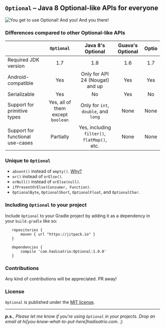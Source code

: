 `Optional` – Java 8 Optional-like APIs for everyone
---

![You get to use Optional! And you! And you there!](https://i.imgflip.com/1g8eyz.jpg)


### Differences compared to other Optional-like APIs

|                                  |             `Optional`            |               Java 8's Optional              |  Guava's Optional  | Optio |
|----------------------------------|:---------------------------------:|:--------------------------------------------:|:------------------:|:-----:|
| Required JDK version             |                1.7                |                      1.8                     |         1.6        |  1.7  |
| Android-compatible               |                Yes                |        Only for API 24 (Nougat) and up       |         Yes        |  Yes  |
| Serializable                     |                Yes                |                       No                     |         Yes        |   No  |
| Support for primitive types      | Yes, all of them except `boolean` |     Only for `int`, `double`, and `long`     |        None        |  None |
| Support for functional use-cases |             Partially             | Yes, including `filter()`, `flatMap()`, etc. |        None        |  None |


### Unique to `Optional`

- `absent()` instead of `empty()`. [Why?](http://englishthesaurus.net/antonym/present)
- `or()` instead of `orElse()`.
- `orNull()` instead of `orElse(null)`.
- `ifPresentOrElse(Consumer, Function)`.
- `OptionalByte`, `OptionalShort`, `OptionalFloat`, and `OptionalChar`.



### Including `Optional` to your project

Include `Optional` to your Gradle project by adding it as a dependency in your `build.gradle` like so:

```
   repositories {
       maven { url "https://jitpack.io" }
   }
   
   dependencies {
       compile 'com.hadisatrio:Optional:1.0.0'
   }
```


### Contributions 

Any kind of contributions will be appreciated. PR away!


### License

`Optional` is published under the [MIT license](https://opensource.org/licenses/MIT).

---

_**p.s.**, Please let me know if you're using `Optional` in your projects. Drop an email at 
hi[you-know-what-to-put-here]hadisatrio.com._ ;)